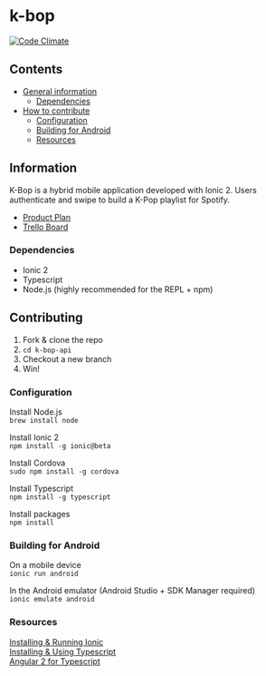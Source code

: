# k-bop

[![Code Climate](https://codeclimate.com/github/daphnegold/k-bop/badges/gpa.svg)](https://codeclimate.com/github/daphnegold/k-bop)

## Contents
- [General information](#information)
  - [Dependencies](#dependencies)
- [How to contribute](#contributing)
  - [Configuration](#configuration)
  - [Building for Android](#building-for-android)
  - [Resources](#resources)

## Information
K-Bop is a hybrid mobile application developed with Ionic 2. Users authenticate and swipe to build a K-Pop playlist for Spotify.
- [Product Plan](https://github.com/daphnegold/k-bop-api/blob/master/product-plan.md)
- [Trello Board](https://trello.com/b/sn0PXJ4Z/k-bop)

### Dependencies
- Ionic 2
- Typescript
- Node.js (highly recommended for the REPL + npm)

## Contributing
1. Fork & clone the repo
2. `cd k-bop-api`
3. Checkout a new branch
4. Win!

### Configuration
Install Node.js  
`brew install node`  

Install Ionic 2  
`npm install -g ionic@beta`  

Install Cordova  
`sudo npm install -g cordova`  

Install Typescript  
`npm install -g typescript`  

Install packages  
`npm install`

### Building for Android
On a mobile device  
`ionic run android`  

In the Android emulator (Android Studio + SDK Manager required)  
`ionic emulate android`

### Resources
[Installing & Running Ionic](http://ionicframework.com/docs/v2/getting-started/installation/)  
[Installing & Using Typescript](http://www.typescriptlang.org/)  
[Angular 2 for Typescript](https://angular.io/docs/ts/latest/index.html)  
